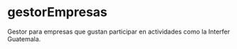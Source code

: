 # gestorEmpresas
Gestor para empresas que gustan participar en actividades como la Interfer Guatemala.
